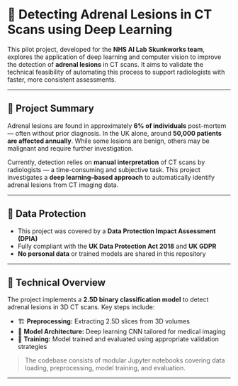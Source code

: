 # 🧠 Detecting Adrenal Lesions in CT Scans using Deep Learning

This pilot project, developed for the **NHS AI Lab Skunkworks team**, explores the application of deep learning and computer vision to improve the detection of **adrenal lesions** in CT scans. It aims to validate the technical feasibility of automating this process to support radiologists with faster, more consistent assessments.

---

## 📌 Project Summary 

Adrenal lesions are found in approximately **6% of individuals** post-mortem — often without prior diagnosis. In the UK alone, around **50,000 patients are affected annually**. While some lesions are benign, others may be malignant and require further investigation.

Currently, detection relies on **manual interpretation** of CT scans by radiologists — a time-consuming and subjective task. This project investigates a **deep learning–based approach** to automatically identify adrenal lesions from CT imaging data.

---

## 🔐 Data Protection

- This project was covered by a **Data Protection Impact Assessment (DPIA)**
- Fully compliant with the **UK Data Protection Act 2018** and **UK GDPR**
- **No personal data** or trained models are shared in this repository

---

## 🧠 Technical Overview

The project implements a **2.5D binary classification model** to detect adrenal lesions in 3D CT scans. Key steps include:

- 🏗️ **Preprocessing:** Extracting 2.5D slices from 3D volumes
- 🧠 **Model Architecture:** Deep learning CNN tailored for medical imaging
- 🧪 **Training:** Model trained and evaluated using appropriate validation strategies

> The codebase consists of modular Jupyter notebooks covering data loading, preprocessing, model training, and evaluation.

---
